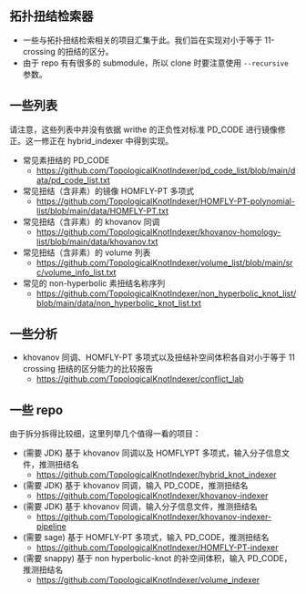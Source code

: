 ## 拓扑扭结检索器
- 一些与拓扑扭结检索相关的项目汇集于此。我们旨在实现对小于等于 11-crossing 的扭结的区分。
- 由于 repo 有有很多的 submodule，所以 clone 时要注意使用 `--recursive` 参数。

## 一些列表
请注意，这些列表中并没有依据 writhe 的正负性对标准 PD_CODE 进行镜像修正。这一修正在 hybrid_indexer 中得到实现。
- 常见素扭结的 PD_CODE
  - https://github.com/TopologicalKnotIndexer/pd_code_list/blob/main/data/pd_code_list.txt
- 常见扭结（含非素）的镜像 HOMFLY-PT 多项式
  - https://github.com/TopologicalKnotIndexer/HOMFLY-PT-polynomial-list/blob/main/data/HOMFLY-PT.txt
- 常见扭结（含非素）的 khovanov 同调
  - https://github.com/TopologicalKnotIndexer/khovanov-homology-list/blob/main/data/khovanov.txt
- 常见扭结（含非素）的 volume 列表
  - https://github.com/TopologicalKnotIndexer/volume_list/blob/main/src/volume_info_list.txt
- 常见的 non-hyperbolic 素扭结名称序列
  - https://github.com/TopologicalKnotIndexer/non_hyperbolic_knot_list/blob/main/data/non_hyperbolic_knot_list.txt

## 一些分析
- khovanov 同调、HOMFLY-PT 多项式以及扭结补空间体积各自对小于等于 11 crossing 扭结的区分能力的比较报告
   - https://github.com/TopologicalKnotIndexer/conflict_lab

## 一些 repo
由于拆分拆得比较细，这里列举几个值得一看的项目：
- (需要 JDK) 基于 khovanov 同调以及 HOMFLYPT 多项式，输入分子信息文件，推测扭结名
  - https://github.com/TopologicalKnotIndexer/hybrid_knot_indexer
- (需要 JDK) 基于 khovanov 同调，输入 PD_CODE，推测扭结名
  - https://github.com/TopologicalKnotIndexer/khovanov-indexer
- (需要 JDK) 基于 khovanov 同调，输入分子信息文件，推测扭结名
  - https://github.com/TopologicalKnotIndexer/khovanov-indexer-pipeline
- (需要 sage) 基于 HOMFLY-PT 多项式，输入 PD_CODE，推测扭结名
  - https://github.com/TopologicalKnotIndexer/HOMFLY-PT-indexer
- (需要 snappy) 基于 non hyperbolic-knot 的补空间体积，输入 PD_CODE，推测扭结名
  - https://github.com/TopologicalKnotIndexer/volume_indexer
